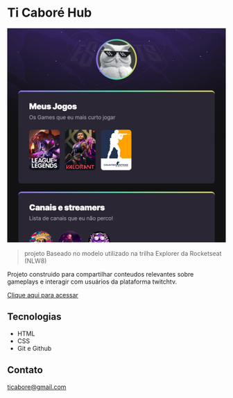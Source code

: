 # Ti Caboré Hub
![preview](./.github/preview.png)

> projeto Baseado no modelo utilizado na trilha Explorer da Rocketseat (NLW8)

Projeto construido para compartilhar conteudos relevantes sobre gameplays e interagir com usuários da plataforma twitchtv.

[Clique aqui para acessar](https://tiago-maker.github.io/TiCabore-Hub)

## Tecnologias

- HTML
- CSS
- Git e Github

## Contato

ticabore@gmail.com